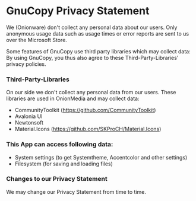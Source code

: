 # GnuCopy Privacy Statement
We (Onionware) don't collect any personal data about our users. Only anonymous usage data such as usage times or error reports are sent to us over the Microsoft Store.

Some features of GnuCopy use third party libraries which may collect data:
By using GnuCopy, you thus also agree to these Third-Party-Libraries' privacy policies.

### Third-Party-Libraries
On our side we don't collect any personal data from our users. These libraries are used in OnionMedia and may collect data:
- CommunityToolkit (https://github.com/CommunityToolkit)
- Avalonia UI
- Newtonsoft
- Material.Icons (https://github.com/SKProCH/Material.Icons)

### This App can access following data:
* System settings (to get Systemtheme, Accentcolor and other settings)
* Filesystem (for saving and loading files)


### Changes to our Privacy Statement
We may change our Privacy Statement from time to time.

